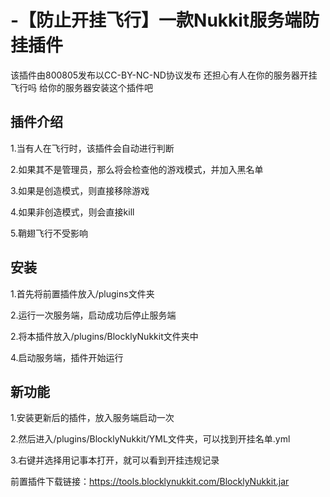 # -【防止开挂飞行】一款Nukkit服务端防挂插件  
该插件由800805发布以CC-BY-NC-ND协议发布
还担心有人在你的服务器开挂飞行吗
给你的服务器安装这个插件吧

## 插件介绍

1.当有人在飞行时，该插件会自动进行判断

2.如果其不是管理员，那么将会检查他的游戏模式，并加入黑名单

3.如果是创造模式，则直接移除游戏

4.如果非创造模式，则会直接kill

5.鞘翅飞行不受影响

## 安装

1.首先将前置插件放入/plugins文件夹

2.运行一次服务端，启动成功后停止服务端

2.将本插件放入/plugins/BlocklyNukkit文件夹中

4.启动服务端，插件开始运行

## 新功能

1.安装更新后的插件，放入服务端启动一次

2.然后进入/plugins/BlocklyNukkit/YML文件夹，可以找到开挂名单.yml

3.右键并选择用记事本打开，就可以看到开挂违规记录

前置插件下载链接：https://tools.blocklynukkit.com/BlocklyNukkit.jar

